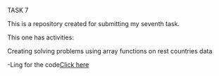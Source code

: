TASK 7

This is a repository created for submitting my seventh task.

This one has activities:

Creating solving problems using array functions on rest countries data

  -Ling for the code[Click here](https://medium.com/@subramanianbeee/solving-problems-using-array-functions-on-rest-countries-data-c0187b1009f1)
